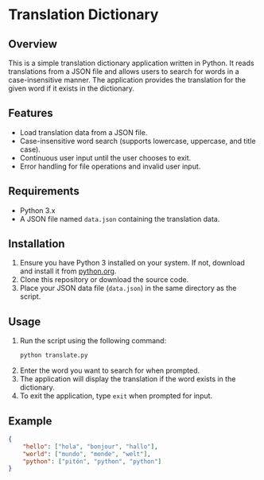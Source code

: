 # Translation Dictionary

## Overview
This is a simple translation dictionary application written in Python. It reads translations from a JSON file and allows users to search for words in a case-insensitive manner. The application provides the translation for the given word if it exists in the dictionary.

## Features
- Load translation data from a JSON file.
- Case-insensitive word search (supports lowercase, uppercase, and title case).
- Continuous user input until the user chooses to exit.
- Error handling for file operations and invalid user input.

## Requirements
- Python 3.x
- A JSON file named `data.json` containing the translation data.

## Installation
1. Ensure you have Python 3 installed on your system. If not, download and install it from [python.org](https://www.python.org/).
2. Clone this repository or download the source code.
3. Place your JSON data file (`data.json`) in the same directory as the script.

## Usage
1. Run the script using the following command:
    ```sh
    python translate.py
    ```
2. Enter the word you want to search for when prompted.
3. The application will display the translation if the word exists in the dictionary.
4. To exit the application, type `exit` when prompted for input.

## Example
```json
{
    "hello": ["hola", "bonjour", "hallo"],
    "world": ["mundo", "monde", "welt"],
    "python": ["pitón", "python", "python"]
}

